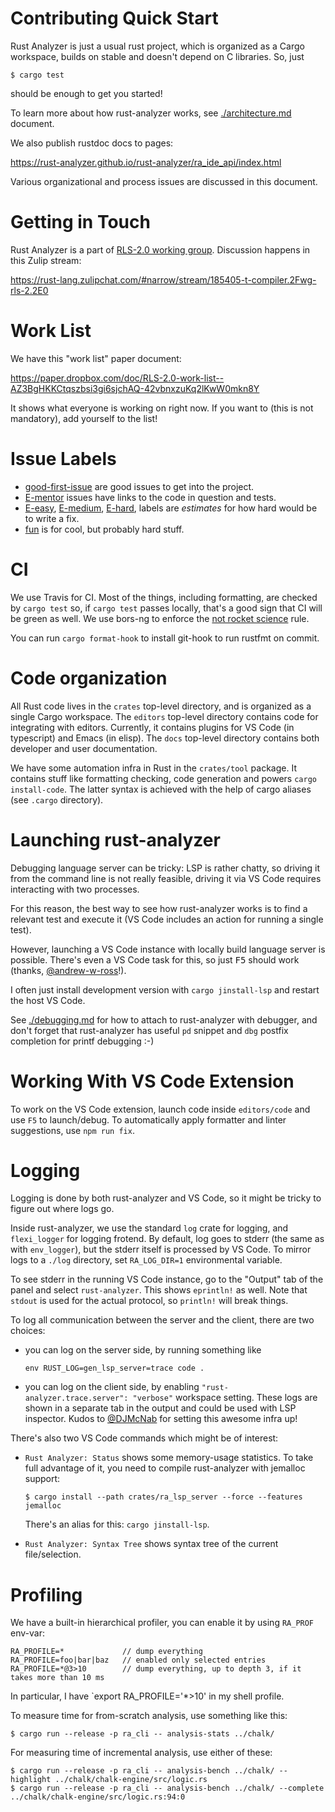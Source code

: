 # Contributing Quick Start

Rust Analyzer is just a usual rust project, which is organized as a Cargo
workspace, builds on stable and doesn't depend on C libraries. So, just

```
$ cargo test
```

should be enough to get you started!

To learn more about how rust-analyzer works, see
[./architecture.md](./architecture.md) document.

We also publish rustdoc docs to pages:

https://rust-analyzer.github.io/rust-analyzer/ra_ide_api/index.html

Various organizational and process issues are discussed in this document.

# Getting in Touch

Rust Analyzer is a part of [RLS-2.0 working
group](https://github.com/rust-lang/compiler-team/tree/6a769c13656c0a6959ebc09e7b1f7c09b86fb9c0/working-groups/rls-2.0).
Discussion happens in this Zulip stream:

https://rust-lang.zulipchat.com/#narrow/stream/185405-t-compiler.2Fwg-rls-2.2E0

# Work List

We have this "work list" paper document:

https://paper.dropbox.com/doc/RLS-2.0-work-list--AZ3BgHKKCtqszbsi3gi6sjchAQ-42vbnxzuKq2lKwW0mkn8Y

It shows what everyone is working on right now. If you want to (this is not
mandatory), add yourself to the list!

# Issue Labels

* [good-first-issue](https://github.com/rust-analyzer/rust-analyzer/labels/good%20first%20issue)
  are good issues to get into the project.
* [E-mentor](https://github.com/rust-analyzer/rust-analyzer/issues?q=is%3Aopen+is%3Aissue+label%3AE-mentor)
  issues have links to the code in question and tests.
* [E-easy](https://github.com/rust-analyzer/rust-analyzer/issues?q=is%3Aopen+is%3Aissue+label%3AE-easy),
  [E-medium](https://github.com/rust-analyzer/rust-analyzer/issues?q=is%3Aopen+is%3Aissue+label%3AE-medium),
  [E-hard](https://github.com/rust-analyzer/rust-analyzer/issues?q=is%3Aopen+is%3Aissue+label%3AE-hard),
  labels are *estimates* for how hard would be to write a fix.
* [fun](https://github.com/rust-analyzer/rust-analyzer/issues?q=is%3Aopen+is%3Aissue+label%3Afun)
  is for cool, but probably hard stuff.

# CI

We use Travis for CI. Most of the things, including formatting, are checked by
`cargo test` so, if `cargo test` passes locally, that's a good sign that CI will
be green as well. We use bors-ng to enforce the [not rocket
science](https://graydon2.dreamwidth.org/1597.html) rule.

You can run `cargo format-hook` to install git-hook to run rustfmt on commit.

# Code organization

All Rust code lives in the `crates` top-level directory, and is organized as a
single Cargo workspace. The `editors` top-level directory contains code for
integrating with editors. Currently, it contains plugins for VS Code (in
typescript) and Emacs (in elisp). The `docs` top-level directory contains both
developer and user documentation.

We have some automation infra in Rust in the `crates/tool` package. It contains
stuff like formatting checking, code generation and powers `cargo install-code`.
The latter syntax is achieved with the help of cargo aliases (see `.cargo`
directory).

# Launching rust-analyzer

Debugging language server can be tricky: LSP is rather chatty, so driving it
from the command line is not really feasible, driving it via VS Code requires
interacting with two processes.

For this reason, the best way to see how rust-analyzer works is to find a
relevant test and execute it (VS Code includes an action for running a single
test).

However, launching a VS Code instance with locally build language server is
possible. There's even a VS Code task for this, so just <kbd>F5</kbd> should
work (thanks, [@andrew-w-ross](https://github.com/andrew-w-ross)!).

I often just install development version with `cargo jinstall-lsp` and
restart the host VS Code.

See [./debugging.md](./debugging.md) for how to attach to rust-analyzer with
debugger, and don't forget that rust-analyzer has useful `pd` snippet and `dbg`
postfix completion for printf debugging :-)

# Working With VS Code Extension

To work on the VS Code extension, launch code inside `editors/code` and use `F5`
to launch/debug. To automatically apply formatter and linter suggestions, use
`npm run fix`.

# Logging

Logging is done by both rust-analyzer and VS Code, so it might be tricky to
figure out where logs go.

Inside rust-analyzer, we use the standard `log` crate for logging, and
`flexi_logger` for logging frotend. By default, log goes to stderr (the same as
with `env_logger`), but the stderr itself is processed by VS Code. To mirror
logs to a `./log` directory, set `RA_LOG_DIR=1` environmental variable.

To see stderr in the running VS Code instance, go to the "Output" tab of the
panel and select `rust-analyzer`. This shows `eprintln!` as well. Note that
`stdout` is used for the actual protocol, so `println!` will break things.

To log all communication between the server and the client, there are two choices:

* you can log on the server side, by running something like
  ```
  env RUST_LOG=gen_lsp_server=trace code .
  ```

* you can log on the client side, by enabling `"rust-analyzer.trace.server":
  "verbose"` workspace setting. These logs are shown in a separate tab in the
  output and could be used with LSP inspector. Kudos to
  [@DJMcNab](https://github.com/DJMcNab) for setting this awesome infra up!


There's also two VS Code commands which might be of interest:

* `Rust Analyzer: Status` shows some memory-usage statistics. To take full
  advantage of it, you need to compile rust-analyzer with jemalloc support:
  ```
  $ cargo install --path crates/ra_lsp_server --force --features jemalloc
  ```

  There's an alias for this: `cargo jinstall-lsp`.

* `Rust Analyzer: Syntax Tree` shows syntax tree of the current file/selection.

# Profiling

We have a built-in hierarchical profiler, you can enable it by using `RA_PROF` env-var:

```
RA_PROFILE=*             // dump everything
RA_PROFILE=foo|bar|baz   // enabled only selected entries
RA_PROFILE=*@3>10        // dump everything, up to depth 3, if it takes more than 10 ms
```

In particular, I have `export RA_PROFILE='*>10' in my shell profile.

To measure time for from-scratch analysis, use something like this:

```
$ cargo run --release -p ra_cli -- analysis-stats ../chalk/
```

For measuring time of incremental analysis, use either of these:

```
$ cargo run --release -p ra_cli -- analysis-bench ../chalk/ --highlight ../chalk/chalk-engine/src/logic.rs
$ cargo run --release -p ra_cli -- analysis-bench ../chalk/ --complete ../chalk/chalk-engine/src/logic.rs:94:0
```
